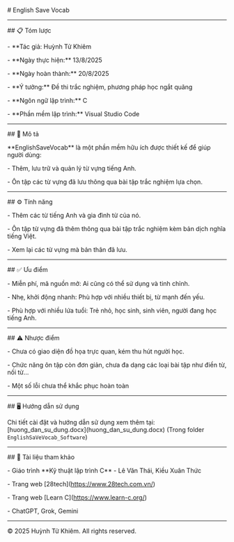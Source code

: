 \# English Save Vocab



---



\## 📋 Tóm lược

\- \*\*Tác giả: Huỳnh Tử Khiêm  

\- \*\*Ngày thực hiện:\*\* 13/8/2025  

\- \*\*Ngày hoàn thành:\*\* 20/8/2025  

\- \*\*Ý tưởng:\*\* Đề thi trắc nghiệm, phương pháp học ngắt quãng  

\- \*\*Ngôn ngữ lập trình:\*\* C  

\- \*\*Phần mềm lập trình:\*\* Visual Studio Code  



---



\## 📝 Mô tả

\*\*EnglishSaveVocab\*\* là một phần mềm hữu ích được thiết kế để giúp người dùng:  

\- Thêm, lưu trữ và quản lý từ vựng tiếng Anh.  

\- Ôn tập các từ vựng đã lưu thông qua bài tập trắc nghiệm lựa chọn.  



---



\## ⚙️ Tính năng

\- Thêm các từ tiếng Anh và gia đình từ của nó.  

\- Ôn tập từ vựng đã thêm thông qua bài tập trắc nghiệm kèm bản dịch nghĩa tiếng Việt.  

\- Xem lại các từ vựng mà bản thân đã lưu.  



---



\## ✅ Ưu điểm

\- Miễn phí, mã nguồn mở: Ai cũng có thể sử dụng và tinh chỉnh.  

\- Nhẹ, khởi động nhanh: Phù hợp với nhiều thiết bị, từ mạnh đến yếu.  

\- Phù hợp với nhiều lứa tuổi: Trẻ nhỏ, học sinh, sinh viên, người đang học tiếng Anh.  



---



\## ⚠️ Nhược điểm

\- Chưa có giao diện đồ họa trực quan, kém thu hút người học.  

\- Chức năng ôn tập còn đơn giản, chưa đa dạng các loại bài tập như điền từ, nối từ…  

\- Một số lỗi chưa thể khắc phục hoàn toàn


---



\## 🖥️ Hướng dẫn sử dụng

Chi tiết cài đặt và hướng dẫn sử dụng xem thêm tại: \[huong_dan_su_dung.docx](huong_dan_su_dung.docx) (Trong folder `EnglishSaVeVocab_Software`)  



---



\## 📂 Tài liệu tham khảo

\- Giáo trình \*\*Kỹ thuật lập trình C\*\* - Lê Văn Thái, Kiều Xuân Thức  

\- Trang web \[28tech](https://www.28tech.com.vn/)  

\- Trang web \[Learn C](https://www.learn-c.org/)  

\- ChatGPT, Grok, Gemini  



---



© 2025 Huỳnh Tử Khiêm. All rights reserved.



